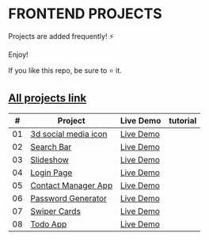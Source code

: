# FRONTEND PROJECTS 

Projects are added frequently! ⚡

Enjoy!

If you like this repo, be sure to ⭐ it.

## [All projects link](https://github.com/nagarajurathod/FrontendProjects.git) 


|  #  | Project | Live Demo | tutorial
| --- | ------------------------------------------------ | --------------------  | ------------- |
| 01  | [3d social media icon](https://github.com/smthari/Frontend-Projects/tree/master/3d%20social%20media%20icons)| [Live Demo](https://3d-social-media-icons.netlify.app/)| 
| 02  | [Search Bar](https://github.com/smthari/Frontend-Projects/tree/master/Search%20bar%20animation)| [Live Demo](https://animated-searchbar.netlify.app/)|
| 03  | [Slideshow](https://github.com/smthari/Frontend-Projects/tree/master/Slideshow)| [Live Demo](https://slideshow-animation.netlify.app/)| 
| 04  | [Login Page](https://github.com/smthari/Frontend-Projects/tree/master/Responsive%20login%20form)| [Live Demo](https://responsive-login-page.netlify.app/)| 
| 05  | [Contact Manager App](https://github.com/smthari/Frontend-Projects/tree/master/Contact%20manager%20app)| [Live Demo](https://contact-manager-javascript.netlify.app/)| 
| 06  | [Password Generator](https://github.com/smthari/Frontend-Projects/tree/master/Password%20generator%20system)| [Live Demo](https://password-generator-system.netlify.app/)| 
| 07  | [Swiper Cards](https://github.com/smthari/Frontend-Projects/tree/master/Swiper%20cards)| [Live Demo](https://swiper-card.netlify.app/)| 
| 08  | [Todo App](https://github.com/smthari/Frontend-Projects/tree/master/Todo-app)| [Live Demo](https://responsive-todoapp.netlify.app/)| 
